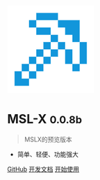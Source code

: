![logo](logo.png)

# MSL-X <small>0.0.8b</small>

> MSLX的预览版本

- 简单、轻便、功能强大

[GitHub](https://github.com/MojaveHao/MSL-X)
[开发文档](Developing/Developing.md)
[开始使用](README)
